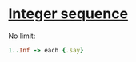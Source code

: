 [1]: https://rosettacode.org/wiki/Integer_sequence

# [Integer sequence][1]

No limit:

```ruby
1..Inf -> each {.say}
```
